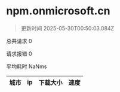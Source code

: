 
  # npm.onmicrosoft.cn

  > 更新时间 2025-05-30T00:50:03.084Z
  
  总共请求 0

  请求报错 0

  平均耗时 NaNms

|城市|ip|下载大小|速度|
|-----|----------|---|---|

  